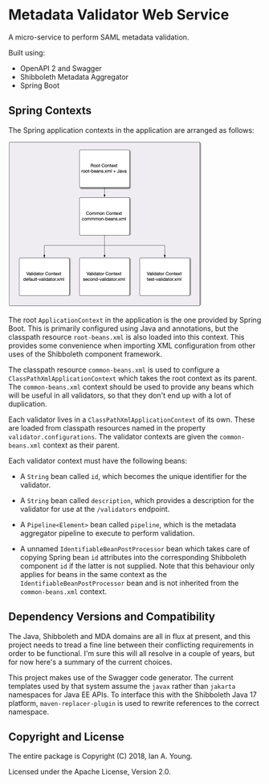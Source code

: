 # Metadata Validator Web Service

A micro-service to perform SAML metadata validation.

Built using:

* OpenAPI 2 and Swagger
* Shibboleth Metadata Aggregator
* Spring Boot

## Spring Contexts

The Spring application contexts in the application are arranged as follows:

![Contexts](doc/contexts.png)

The root `ApplicationContext` in the application is the one provided by Spring
Boot. This is primarily configured using Java and annotations, but the
classpath resource `root-beans.xml` is also loaded into this context. This
provides some convenience when importing XML configuration from other uses of
the Shibboleth component framework.

The classpath resource `common-beans.xml` is used to configure a
`ClassPathXmlApplicationContext` which takes the root context as its
parent. The `common-beans.xml` context should be used to provide any
beans which will be useful in all validators, so that they don't end up
with a lot of duplication.

Each validator lives in a `ClassPathXmlApplicationContext` of its own.
These are loaded from classpath resources named in the property
`validator.configurations`. The validator contexts are given the
`common-beans.xml` context as their parent.

Each validator context must have the following beans:

* A `String` bean called `id`, which becomes the unique identifier for the
  validator.

* A `String` bean called `description`, which provides a description for the
  validator for use at the `/validators` endpoint.

* A `Pipeline<Element>` bean called `pipeline`, which is the metadata aggregator
  pipeline to execute to perform validation.

* A unnamed `IdentifiableBeanPostProcessor` bean which takes care of copying
  Spring bean `id` attributes into the corresponding Shibboleth component `id`
  if the latter is not supplied. Note that this behaviour only applies for beans
  in the same context as the `IdentifiableBeanPostProcessor` bean and is not
  inherited from the `common-beans.xml` context.

## Dependency Versions and Compatibility

The Java, Shibboleth and MDA domains are all in flux at present, and this project
needs to tread a fine line between their conflicting requirements in order to be
functional. I'm sure this will all resolve in a couple of years, but for now
here's a summary of the current choices.

This project makes use of the Swagger code generator. The current templates used by
that system assume the `javax` rather than `jakarta` namespaces for Java EE APIs.
To interface this with the Shibboleth Java 17 platform, `maven-replacer-plugin`
is used to rewrite references to the correct namespace.

## Copyright and License

The entire package is Copyright (C) 2018, Ian A. Young.

Licensed under the Apache License, Version 2.0.
